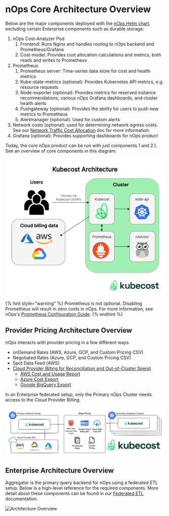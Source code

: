 # nOps Core Architecture Overview

Below are the major components deployed with the [nOps Helm chart](/install-and-configure/install//install.md), excluding certain Enterprise components such as durable storage:

1. nOps Cost-Analyzer Pod
   1. Frontend: Runs Nginx and handles routing to nOps backend and Prometheus/Grafana
   2. Cost-model: Provides cost allocation calculations and metrics, both reads and writes to Prometheus
2. Prometheus
   1. Prometheus server: Time-series data store for cost and health metrics
   2. Kube-state-metrics (optional): Provides Kubernetes API metrics, e.g. resource requests
   3. Node-exporter (optional): Provides metrics for reserved instance recommendations, various nOps Grafana dashboards, and cluster health alerts
   4. Pushgateway (optional): Provides the ability for users to push new metrics to Prometheus
   5. Alertmanager (optional): Used for custom alerts
3. Network costs (optional): used for determining network egress costs. See our [Network Traffic Cost Allocation](/using-nOps/navigating-the-nOps-ui/cost-allocation/network-allocation.md) doc for more information.
4. Grafana (optional): Provides supporting dashboards for nOps product

Today, the core nOps product can be run with just components 1 and 2.1. See an overview of core components in this diagram:

![Architecture Overview](/images/diagrams/kube-architecture.png)

{% hint style="warning" %}
Prometheus is not optional. Disabling Prometheus will result in zero costs in nOps. For more information, see nOps's [Prometheus Configuration Guide](/install-and-configure/advanced-configuration/custom-prom/custom-prom.md).
{% endhint %}

## Provider Pricing Architecture Overview

nOps interacts with provider pricing in a few different ways:

* onDemand Rates (AWS, Azure, GCP, and Custom Pricing CSV)
* Negotiated Rates (Azure, GCP, and Custom Pricing CSV)
* Spot Data Feed (AWS)
* [Cloud Provider Billing for Reconciliation and Out-of-Cluster Spend](/install-and-configure/install/cloud-integration/README.md)
  * [AWS Cost and Usage Report](/install-and-configure/install/cloud-integration/aws-cloud-integrations/aws-cloud-integrations.md)
  * [Azure Cost Export](/install-and-configure/install/cloud-integration/azure-out-of-cluster/azure-out-of-cluster.md)
  * [Google BigQuery Export](/install-and-configure/install/cloud-integration/gcp-out-of-cluster/README.md)

In an Enterprise federated setup, only the Primary nOps Cluster needs access to the Cloud Provider Billing.

![Provider Pricing Overview](/images/cloud-bill-diagram.png)

## Enterprise Architecture Overview

Aggregator is the primary query backend for nOps using a federated ETL setup. Below is a high-level reference for the required components. More detail about these components can be found in our [Federated ETL](/install-and-configure/install/multi-cluster/federated-etl/federated-etl.md) documentation.

![Architecture Overview](/images/nOps-ETL-Federated-Architecture.png)
